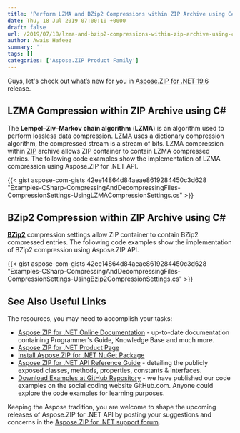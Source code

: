 ```yaml
---
title: 'Perform LZMA and BZip2 Compressions within ZIP Archive using C#'
date: Thu, 18 Jul 2019 07:00:10 +0000
draft: false
url: /2019/07/18/lzma-and-bzip2-compressions-within-zip-archive-using-csharp/
author: Awais Hafeez
summary: ''
tags: []
categories: ['Aspose.ZIP Product Family']
---
```


Guys, let's check out what’s new for you in [Aspose.ZIP for .NET 19.6][1] release.

## LZMA Compression within ZIP Archive using C#

The **Lempel–Ziv–Markov chain algorithm** (**LZMA**) is an algorithm used to perform lossless data compression. [LZMA][2] uses a dictionary compression algorithm, the compressed stream is a stream of bits. LZMA compression within [ZIP][3] archive allows ZIP container to contain LZMA compressed entries. The following code examples show the implementation of LZMA compression using Aspose.ZIP for .NET API.

{{< gist aspose-com-gists 42ee14864d84aeae8619284450c3d628 "Examples-CSharp-CompressingAndDecompressingFiles-CompressionSettings-UsingLZMACompressionSettings.cs" >}}

## BZip2 Compression within ZIP Archive using C#

**[BZip2][4]** compression settings allow ZIP container to contain BZip2 compressed entries. The following code examples show the implementation of BZip2 compression using Aspose.ZIP API.

{{< gist aspose-com-gists 42ee14864d84aeae8619284450c3d628 "Examples-CSharp-CompressingAndDecompressingFiles-CompressionSettings-UsingBzip2CompressionSettings.cs" >}}

## See Also Useful Links

The resources, you may need to accomplish your tasks:

*   [Aspose.ZIP for .NET Online Documentation][5] - up-to-date documentation containing Programmer's Guide, Knowledge Base and much more.
*   [Aspose.ZIP for .NET Product Page][6]
*   [Install Aspose.ZIP for .NET NuGet Package][7]
*   [Aspose.ZIP for .NET API Reference Guide][8] - detailing the publicly exposed classes, methods, properties, constants & interfaces.
*   [Download Examples at GitHub Repository][9] - we have published our code examples on the social coding website GitHub.com. Anyone could explore the code examples for learning purposes.

Keeping the Aspose tradition, you are welcome to shape the upcoming releases of Aspose.ZIP for .NET API by posting your suggestions and concerns in the [Aspose.ZIP for .NET support forum][10].




[1]: https://downloads.aspose.com/zip/net/new-releases/aspose.zip-for-.net-19.6/
[2]: https://docs.fileformat.com/compression/lzma/
[3]: https://docs.fileformat.com/compression/zip/
[4]: https://docs.fileformat.com/compression/bz2/
[5]: https://docs.aspose.com/display/zipnet/Home
[6]: https://products.aspose.com/zip/net
[7]: https://www.nuget.org/packages/Aspose.ZIP
[8]: https://apireference.aspose.com/net/zip
[9]: https://github.com/aspose-zip/Aspose.ZIP-for-.NET
[10]: https://forum.aspose.com/c/zip




